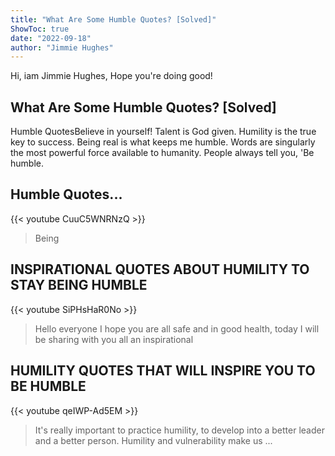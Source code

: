 ```yaml
---
title: "What Are Some Humble Quotes? [Solved]"
ShowToc: true 
date: "2022-09-18"
author: "Jimmie Hughes" 
---
```


Hi, iam Jimmie Hughes, Hope you're doing good!
## What Are Some Humble Quotes? [Solved]
 Humble QuotesBelieve in yourself! 
 Talent is God given. 
 Humility is the true key to success. 
 Being real is what keeps me humble. 
 Words are singularly the most powerful force available to humanity. 
 People always tell you, 'Be humble.

## Humble Quotes...
{{< youtube CuuC5WNRNzQ >}}
>Being 

## INSPIRATIONAL QUOTES ABOUT HUMILITY TO STAY BEING HUMBLE
{{< youtube SiPHsHaR0No >}}
>Hello everyone I hope you are all safe and in good health, today I will be sharing with you all an inspirational 

## HUMILITY QUOTES THAT WILL INSPIRE YOU TO BE HUMBLE
{{< youtube qeIWP-Ad5EM >}}
>It's really important to practice humility, to develop into a better leader and a better person. Humility and vulnerability make us ...

